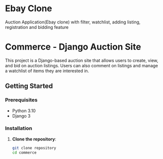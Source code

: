 # Ebay Clone
Auction Application(Ebay clone) with filter, watchlist, adding listing, registration and bidding feature

# Commerce - Django Auction Site

This project is a Django-based auction site that allows users to create, view, and bid on auction listings. Users can also comment on listings and manage a watchlist of items they are interested in.

## Getting Started

### Prerequisites

- Python 3.10
- Django 3

### Installation

1. **Clone the repository**:

   ```bash
   git clone repository
   cd commerce
